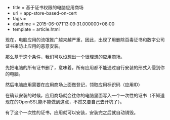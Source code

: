  - title = 基于证书权限的电脑应用商场
 - url = app-store-based-on-cert
 - tags = 
 - datetime = 2015-06-07T13:09:31.000000+08:00
 - template = article.html

现在，电脑应用的流氓推广越来越严重，因此，出现了用删除百毒证书和数字公司证书来防止应用的恶意安装。

那么基于这个条件，我们可以设想出一个很理想的应用商场。

先把电脑的所有证书删了，意味着，所有应用都不能通过自行安装的形式入侵到你的电脑。

然后电脑应用需要在应用商场上面做登记，领取应用标识码（应用ID）

在确认安装的时候，应用商场就会往你的电脑里面写入一个一次性的证书（不知道现在的OpenSSL能不能做到这点，不然又要自己去开坑了）。

有了这个一次性的证书，应用就可以安装，安装完之后就自动销毁。
